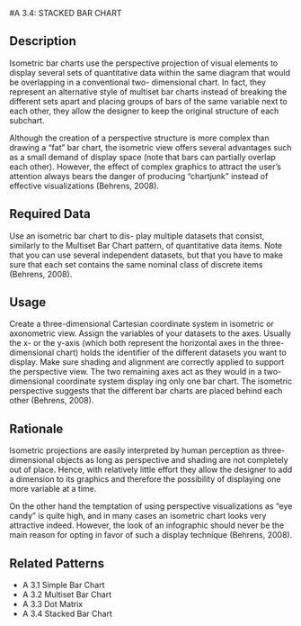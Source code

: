 

#A 3.4: STACKED BAR CHART


## Description

Isometric bar charts use the perspective projection of visual elements to display several sets of quantitative data within the same diagram that would be overlapping in a conventional two- dimensional chart. In fact, they represent an alternative style of multiset bar charts  instead of breaking the different sets apart and placing groups of bars of the same variable next to each other, they allow the designer to keep the original structure of each subchart.

Although the creation of a perspective structure is more complex than drawing a “fat” bar chart, the isometric view offers several advantages such as a small demand of display space (note that bars can partially overlap each other). However, the effect of complex graphics to attract the user’s attention always bears the danger of producing “chartjunk” instead of effective visualizations (Behrens, 2008).


## Required Data

Use an isometric bar chart to dis- play multiple datasets that consist, similarly to the Multiset Bar Chart pattern, of quantitative data items. Note that you can use several independent datasets, but that you have to make sure that each set contains the same nominal class of discrete items (Behrens, 2008).


## Usage

Create a three-dimensional Cartesian coordinate system in isometric or axonometric view. Assign the variables of your datasets to the axes. Usually the x- or the y-axis (which both represent the horizontal axes in the three-dimensional chart) holds the identifier of the different datasets you want to display. Make sure shading and alignment are correctly applied to support the perspective view. The two remaining axes act as they would in a two-dimensional coordinate system display ing only one bar chart. The isometric perspective suggests that the different bar charts are placed behind each other (Behrens, 2008).


## Rationale

Isometric projections are easily interpreted by human perception as three-dimensional objects as long as perspective and shading are not completely out of place. Hence, with relatively little effort they allow the designer to add a dimension to its graphics and therefore the possibility of displaying one more variable at a time.

On the other hand the temptation of using perspective visualizations as “eye candy” is quite high, and in many cases an isometric chart looks very attractive indeed. However, the look of an infographic should never be the main reason for opting in favor of such a display technique (Behrens, 2008).


## Related Patterns

* A 3.1 Simple Bar Chart
* A 3.2 Multiset Bar Chart
* A 3.3 Dot Matrix
* A 3.4 Stacked Bar Chart
